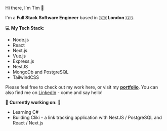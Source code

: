 Hi there, I'm Tim 👋

I'm a **Full Stack Software Engineer** based in 🇬🇧 **London** 🇬🇧.

💻 **My Tech Stack:**
- Node.js
- React
- Next.js
- Vue.js
- Express.js
- NestJS
- MongoDb and PostgreSQL
- TailwindCSS

Please feel free to check out my work here, or visit my **[portfolio](https://tim-stanton.dev/)**. 
You can also find me on [LinkedIn](https://www.linkedin.com/in/thstanton/) - come and say hello!

🚀 **Currently working on:** 🚀
- Learning C#
- Building Cliki - a link tracking application with NestJS / PostgreSQL and React / Next.js
